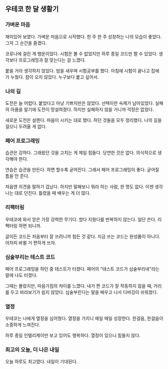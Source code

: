## 우테코 한 달 생활기

### 가벼운 마음
재미있어 보였다. 가벼운 마음으로 시작했다.
한 주 한 주 성장하는 나의 모습이 좋았다. 그저 그 순간을 즐겼다.

코로나에 걸린 게 행운이었다. 시험은 볼 수 없었지만 하루 종일 코드만 짤 수 있었다. 생각보다 프로그래밍과 잘 맞는다는 걸 느꼈다.

붙을 거라 생각하지 않았다. 밤을 새우며 시험공부를 했다. 아침에 시험이 끝나고 집에 가 누웠다.
잠이 오지 않았다. 누구보다 붙고 싶어서.

### 나의 길
도전은 늘 어렵다. 붙었다고 마냥 기쁘지만은 않았다. 선택이란 숙제가 남아있었다.
실패의 아픔을 알기에 도전이 망설여졌다. 하지만 실패하지 않을 거니까 걱정은 없었다.

새로운 도전은 설렌다. 마음이 시키는 대로 했다. 하던 것들을 모두 정리했다. 나의 길을 걸으니 두려울 게 없다.

### 페어 프로그래밍
습관은 강하다. 그래왔던 것을 고치는 게 제일 힘들다. 당연한 것은 없다. 의식적으로 생각해야 한다.

연습은 습관을 만든다. 하면 할수록 굳어진다. 그래서 페어 프로그래밍이 좋다. 굳어질 틈을 안 준다.

처음엔 의견을 말하기 겁났다. 하지만 말해보니 뭐라 하는 사람, 한 명도 없다.
이젠 생각나는 대로 던진다. 틀렸을 때 배우는 게 더 많다.

### 리팩터링
우테코에 와서 얻은 가장 강력한 무기다. 썼다 지웠다를 반복하지 않는다. 일단 쓴다. 리팩터링 하면 되니까.

글이든 코드든 처음부터 잘 쓰려니까 힘든 것 같다. 지금 쓰는 코드는 완성품이 아니다. 어차피 바뀔 거 편하게 쓰자.

### 심술부리는 테스트 코드
페어 프로그래밍을 하던 중 테스트가 터졌다. 페어의 "테스트 코드가 심술부리네"라는 말에 나도 터졌다.

그때는 몰랐지만, 마음가짐의 차이를 느꼈다. 내가 짠 코드가 잘 작동하지 않을 때, 거리를 두고 바라보기가 쉽지 않았다.
심술부린다는 말을 배우고 나서 디버깅이 쉬워졌다.

### 열정
우테코는 나에게 열정을 심어줬다. 열정을 가지니 매일 매일 성장한다. 한걸음, 한걸음이 소중하게 느껴진다.

하루 종일 인텔리제이만 보고 있어도 행복하다. 열정이 있으니 힘들지 않다.

### 최고의 오늘, 더 나은 내일
오늘 하루도 최고였다. 내일이 기대된다.
